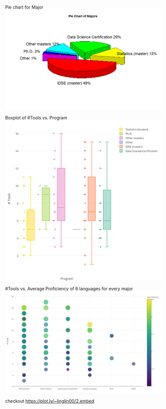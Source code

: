
Pie chart for Major
![output image](Pie.png)

Boxplot of #Tools vs. Program
![output image](Tool-Program.png)

#Tools vs. Average Proficiency of 6 languages for every major
![output image](Proficiency.png)

checkout https://plot.ly/~linglin00/2.embed

